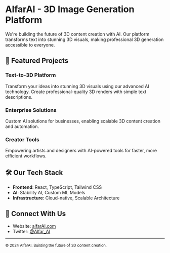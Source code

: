 # AlfarAI - 3D Image Generation Platform

We're building the future of 3D content creation with AI. Our platform transforms text into stunning 3D visuals, making professional 3D generation accessible to everyone.

## 🚀 Featured Projects

### Text-to-3D Platform
Transform your ideas into stunning 3D visuals using our advanced AI technology. Create professional-quality 3D renders with simple text descriptions.

### Enterprise Solutions
Custom AI solutions for businesses, enabling scalable 3D content creation and automation.

### Creator Tools
Empowering artists and designers with AI-powered tools for faster, more efficient workflows.

## 🛠️ Our Tech Stack

- **Frontend**: React, TypeScript, Tailwind CSS
- **AI**: Stability AI, Custom ML Models
- **Infrastructure**: Cloud-native, Scalable Architecture

## 🤝 Connect With Us

- Website: [alfarAI.com](https://alfarAI.com)
- Twitter: [@Alfar_AI](https://x.com/Alfar_AI)

---

<sub>© 2024 AlfarAI. Building the future of 3D content creation.</sub>
